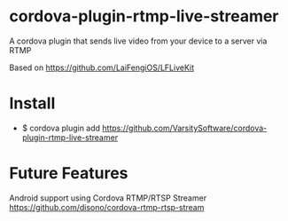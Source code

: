 # cordova-plugin-rtmp-live-streamer

A cordova plugin that sends live video from your device to a server via RTMP

Based on https://github.com/LaiFengiOS/LFLiveKit

# Install

* $ cordova plugin add https://github.com/VarsitySoftware/cordova-plugin-rtmp-live-streamer

# Future Features

Android support using Cordova RTMP/RTSP Streamer https://github.com/disono/cordova-rtmp-rtsp-stream
